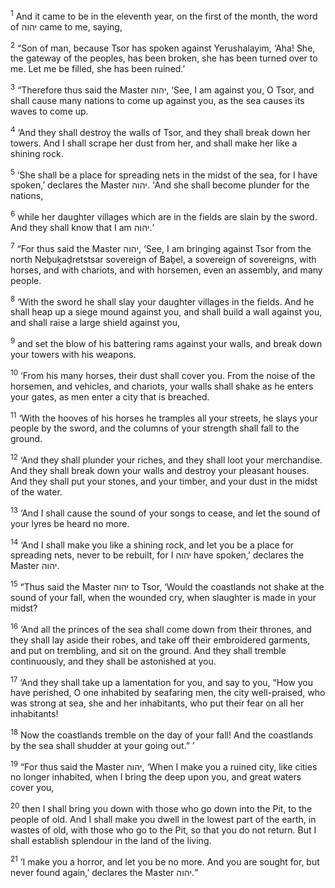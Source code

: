 <sup>1</sup> And it came to be in the eleventh year, on the first of the month, the word of יהוה came to me, saying,

<sup>2</sup> “Son of man, because Tsor has spoken against Yerushalayim, ‘Aha! She, the gateway of the peoples, has been broken, she has been turned over to me. Let me be filled, she has been ruined.’

<sup>3</sup> “Therefore thus said the Master יהוה, ‘See, I am against you, O Tsor, and shall cause many nations to come up against you, as the sea causes its waves to come up.

<sup>4</sup> ‘And they shall destroy the walls of Tsor, and they shall break down her towers. And I shall scrape her dust from her, and shall make her like a shining rock.

<sup>5</sup> ‘She shall be a place for spreading nets in the midst of the sea, for I have spoken,’ declares the Master יהוה. ‘And she shall become plunder for the nations,

<sup>6</sup> while her daughter villages which are in the fields are slain by the sword. And they shall know that I am יהוה.’

<sup>7</sup> “For thus said the Master יהוה, ‘See, I am bringing against Tsor from the north Neḇuḵaḏretstsar sovereign of Baḇel, a sovereign of sovereigns, with horses, and with chariots, and with horsemen, even an assembly, and many people.

<sup>8</sup> ‘With the sword he shall slay your daughter villages in the fields. And he shall heap up a siege mound against you, and shall build a wall against you, and shall raise a large shield against you,

<sup>9</sup> and set the blow of his battering rams against your walls, and break down your towers with his weapons.

<sup>10</sup> ‘From his many horses, their dust shall cover you. From the noise of the horsemen, and vehicles, and chariots, your walls shall shake as he enters your gates, as men enter a city that is breached.

<sup>11</sup> ‘With the hooves of his horses he tramples all your streets, he slays your people by the sword, and the columns of your strength shall fall to the ground.

<sup>12</sup> ‘And they shall plunder your riches, and they shall loot your merchandise. And they shall break down your walls and destroy your pleasant houses. And they shall put your stones, and your timber, and your dust in the midst of the water.

<sup>13</sup> ‘And I shall cause the sound of your songs to cease, and let the sound of your lyres be heard no more.

<sup>14</sup> ‘And I shall make you like a shining rock, and let you be a place for spreading nets, never to be rebuilt, for I יהוה have spoken,’ declares the Master יהוה.

<sup>15</sup> “Thus said the Master יהוה to Tsor, ‘Would the coastlands not shake at the sound of your fall, when the wounded cry, when slaughter is made in your midst?

<sup>16</sup> ‘And all the princes of the sea shall come down from their thrones, and they shall lay aside their robes, and take off their embroidered garments, and put on trembling, and sit on the ground. And they shall tremble continuously, and they shall be astonished at you.

<sup>17</sup> ‘And they shall take up a lamentation for you, and say to you, “How you have perished, O one inhabited by seafaring men, the city well-praised, who was strong at sea, she and her inhabitants, who put their fear on all her inhabitants!

<sup>18</sup> Now the coastlands tremble on the day of your fall! And the coastlands by the sea shall shudder at your going out.” ’

<sup>19</sup> “For thus said the Master יהוה, ‘When I make you a ruined city, like cities no longer inhabited, when I bring the deep upon you, and great waters cover you,

<sup>20</sup> then I shall bring you down with those who go down into the Pit, to the people of old. And I shall make you dwell in the lowest part of the earth, in wastes of old, with those who go to the Pit, so that you do not return. But I shall establish splendour in the land of the living.

<sup>21</sup> ‘I make you a horror, and let you be no more. And you are sought for, but never found again,’ declares the Master יהוה.”

